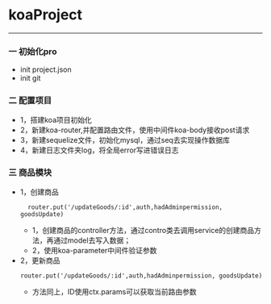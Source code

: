 # koaProject

*******

### 一 初始化pro
  * init project.json
  * init git

### 二 配置项目
  * 1，搭建koa项目初始化
  * 2，新建koa-router,并配置路由文件，使用中间件koa-body接收post请求
  * 3，新建sequelize文件，初始化mysql，通过seq去实现操作数据库
  * 4，新建日志文件夹log，将全局error写进错误日志

### 三 商品模块
  * 1，创建商品
      ```
        router.put('/updateGoods/:id',auth,hadAdminpermission, goodsUpdate)
      ```
    * 1，创建商品的controller方法，通过contro类去调用service的创建商品方法，再通过model去写入数据；
    * 2，使用koa-parameter中间件验证参数
  * 2，更新商品
      ```
      router.put('/updateGoods/:id',auth,hadAdminpermission, goodsUpdate)
      ```
      * 方法同上，ID使用ctx.params可以获取当前路由参数
